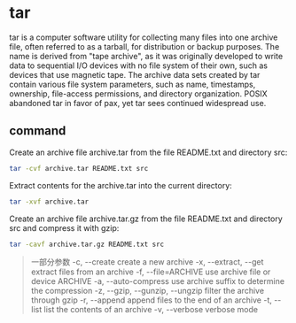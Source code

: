 # tar

tar is a computer software utility for collecting many files into one archive file, often referred to as a tarball, for distribution or backup purposes. The name is derived from "tape archive", as it was originally developed to write data to sequential I/O devices with no file system of their own, such as devices that use magnetic tape. The archive data sets created by tar contain various file system parameters, such as name, timestamps, ownership, file-access permissions, and directory organization. POSIX abandoned tar in favor of pax, yet tar sees continued widespread use.

## command

Create an archive file archive.tar from the file README.txt and directory src:

```bash
tar -cvf archive.tar README.txt src
```

Extract contents for the archive.tar into the current directory:

```bash
tar -xvf archive.tar
```

Create an archive file archive.tar.gz from the file README.txt and directory src and compress it with gzip:

```bash
tar -cavf archive.tar.gz README.txt src
```

> 一部分参数
> -c, --create create a new archive
> -x, --extract, --get extract files from an archive
> -f, --file=ARCHIVE use archive file or device ARCHIVE
> -a, --auto-compress use archive suffix to determine the compression
> -z, --gzip, --gunzip, --ungzip filter the archive through gzip
> -r, --append append files to the end of an archive
> -t, --list list the contents of an archive
> -v, --verbose verbose mode
